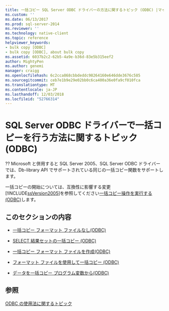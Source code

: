 ```yaml
---
title: 一括コピー SQL Server ODBC ドライバーの方法に関するトピック (ODBC) |マイクロソフトのドキュメント
ms.custom: ''
ms.date: 06/13/2017
ms.prod: sql-server-2014
ms.reviewer: ''
ms.technology: native-client
ms.topic: reference
helpviewer_keywords:
- bulk copy [ODBC]
- bulk copy [ODBC], about bulk copy
ms.assetid: 6037b2c2-62b5-4a9e-b36d-83e5b315eef2
author: MightyPen
ms.author: genemi
manager: craigg
ms.openlocfilehash: 6c2cca868cbbdeddc98264160e646dde3676c585
ms.sourcegitcommit: ceb7e1b9e29e02bb0c6ca400a36e0fa9cf010fca
ms.translationtype: MT
ms.contentlocale: ja-JP
ms.lasthandoff: 12/03/2018
ms.locfileid: "52766314"
---
```

# <a name="bulk-copying-with-the-sql-server-odbc-driver-how-to-topics-odbc"></a>SQL Server ODBC ドライバーで一括コピーを行う方法に関するトピック (ODBC)
  ?? Microsoft と併用すると SQL Server 2005、SQL Server ODBC ドライバーでは、Db-library API でサポートされている同じの一括コピー関数をサポートします。  
  
 一括コピーの開始については、互換性に影響する変更[!INCLUDE[ssVersion2005](../../../includes/ssversion2005-md.md)]を参照してください[一括コピー操作を実行する&#40;ODBC&#41;](../../native-client-odbc-bulk-copy-operations/performing-bulk-copy-operations-odbc.md)します。  
  
## <a name="in-this-section"></a>このセクションの内容  
  
-   [一括コピー フォーマット ファイルなし&#40;ODBC&#41;](bulk-copy-without-a-format-file-odbc.md)  
  
-   [SELECT 結果セットの一括コピー &#40;ODBC&#41;](bulk-copy-a-select-result-set-odbc.md)  
  
-   [一括コピー フォーマット ファイルを作成&#40;ODBC&#41;](create-a-bulk-copy-format-file-odbc.md)  
  
-   [フォーマット ファイルを使用して一括コピー &#40;ODBC&#41;](bulk-copy-by-using-a-format-file-odbc.md)  
  
-   [データを一括コピー プログラム変数から&#40;ODBC&#41;](bulk-copy-data-from-program-variables-odbc.md)  
  
## <a name="see-also"></a>参照  
 [ODBC の使用法に関するトピック](../odbc-how-to-topics.md)  
  
  
